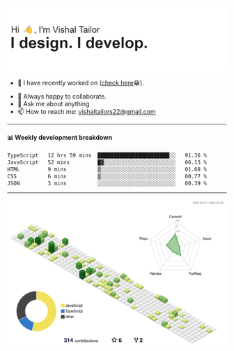 ![Hi, I'm Vishal Tailor. I design. I develop.](https://github.com/vishaltailors/vishaltailors/blob/main/header.png?raw=true)

- 🔭 I have recently worked on ([check here](https://vishaltailor.com)😁).
<!-- - 🎦 Currently watching: JavaScript: The Hard Parts By Will Sentance. -->
- 👯 Always happy to collaborate.
- 💬 Ask me about anything
- 📫 How to reach me: <a href="mailto:vishaltailors22@gmail.com">vishaltailors22@gmail.com</a>

<hr /> 
<h4>📊 Weekly development breakdown</h4>
<!--START_SECTION:waka-->

```text
TypeScript   12 hrs 59 mins  ███████████████████████░░   91.36 %
JavaScript   52 mins         █▓░░░░░░░░░░░░░░░░░░░░░░░   06.13 %
HTML         9 mins          ▒░░░░░░░░░░░░░░░░░░░░░░░░   01.08 %
CSS          6 mins          ▒░░░░░░░░░░░░░░░░░░░░░░░░   00.77 %
JSON         3 mins          ░░░░░░░░░░░░░░░░░░░░░░░░░   00.39 %
```

<!--END_SECTION:waka-->
<hr /> 

![](./profile-3d-contrib/profile-green-animate.svg)
